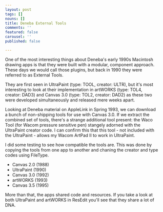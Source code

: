```yaml
---
layout: post
tags: []
nouns: []
title: Deneba External Tools
comments: ''
featured: false
carousel: ''
published: false

---
```

One of the most interesting things about Deneba's early 1990s Macintosh drawing apps is that they were built with a modular, component approach. These days we would call those plugins, but back in 1990 they were referred to as External Tools.

They are first seen in UltraPaint (type: TOOL, creator: ULTR), but it's most interesting to look at their implementation in artWORKS (type: TOL4, creator: DAD3) and Canvas 3.0 (type: TOL2, creator: DAD2) as these two were developed simultaneously and released mere weeks apart.

Looking at Deneba material on AppleLink in Spring 1993, we can download a bunch of non-shipping tools for use with Canvas 3.0. If we extract the combined set of tools, there's a strange additional tool present: the Waco Tool (for Wacom pressure sensitive pen) stangely adorned with the UltraPaint creator code. I can confirm this that this tool - not included with the UltraPaint - allows my Wacom ArtPad II to work in UltraPaint.

I did some testing to see how compatible the tools are. This was done by copying the tools from one app to another and chaning the creator and type codes using FileType.

- Canvas 2.0 (1988)
- UltraPaint (1990)
- Canvas 3.0 (1992)
- artWORKS (1993)
- Canvas 3.5 (1995)

More than that, the apps shared code and resources. If you take a look at both UltraPaint and artWORKS in ResEdit you'll see that they share a lot of DNA.